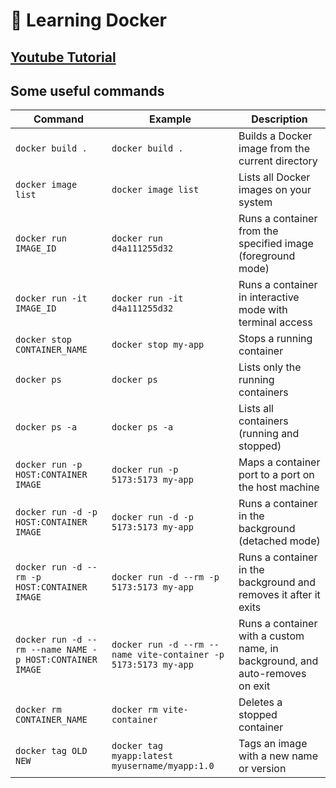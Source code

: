 # 🚢 Learning Docker
## [Youtube Tutorial](https://www.youtube.com/watch?v=OhnTMWmfTBE)

## Some useful commands

| Command | Example | Description |
|---------|---------|-------------|
| `docker build .` | `docker build .` | Builds a Docker image from the current directory |
| `docker image list` | `docker image list` | Lists all Docker images on your system |
| `docker run IMAGE_ID` | `docker run d4a111255d32` | Runs a container from the specified image (foreground mode) |
| `docker run -it IMAGE_ID` | `docker run -it d4a111255d32` | Runs a container in interactive mode with terminal access |
| `docker stop CONTAINER_NAME` | `docker stop my-app` | Stops a running container |
| `docker ps` | `docker ps` | Lists only the running containers |
| `docker ps -a` | `docker ps -a` | Lists all containers (running and stopped) |
| `docker run -p HOST:CONTAINER IMAGE` | `docker run -p 5173:5173 my-app` | Maps a container port to a port on the host machine |
| `docker run -d -p HOST:CONTAINER IMAGE` | `docker run -d -p 5173:5173 my-app` | Runs a container in the background (detached mode) |
| `docker run -d --rm -p HOST:CONTAINER IMAGE` | `docker run -d --rm -p 5173:5173 my-app` | Runs a container in the background and removes it after it exits |
| `docker run -d --rm --name NAME -p HOST:CONTAINER IMAGE` | `docker run -d --rm --name vite-container -p 5173:5173 my-app` | Runs a container with a custom name, in background, and auto-removes on exit |
| `docker rm CONTAINER_NAME` | `docker rm vite-container` | Deletes a stopped container |
| `docker tag OLD NEW` | `docker tag myapp:latest myusername/myapp:1.0` | Tags an image with a new name or version |

<!-- next step docker volume -->